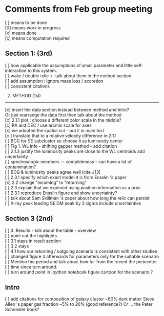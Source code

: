Comments from Feb group meeting 
======
[ ] means to be done   
[0] means work in progress   
[x] means done    
[c] means computation required   

Section 1: (3rd) 
--------
[ ] how applicable the assumptions of small parameter and little
self-interaction to this system.   
[ ] wake / double relic <- talk about them in the method section    
[ ] add assumption : ignore mass loss / accretion   
[ ] consistent citations  

2. METHOD (1st) 
-------
[x] insert the data section instead between method and intro?    
Or just rearrange the data first then talk about the method   
[c] 2.1.1 plot : choose a different color scale in the middle?  
[c] RA and DEC / use arcmin scale for axes   
[x] we adopted the spatial cut - put it in main text   
	[c ] translate that to a relative velocity difference in 2.1.1   
[ ] BCG for SE subcluster so choose it as luminosity center   
[ ] Fig 1. WL info - shifting gapper method - add citation   
[ ] 2.1.3 justify the luminosity peaks are close to the WL centroids
add uncertainty   
[ ] spectroscopic members -- completeness - can have a lot of
contamination?  
[ ] BCG & luminosity peaks agree well (cite J13)   
[ ] 2.3.1 specify which exact model it is from Ensslin 's paper    
[x] 2.2 change "incoming" to "returning"   
[ ] 2.3 explain that we explored using position information as a prior    
[ ] 2.3.1 reproduce Ensslin figure and show uncertainty?   
[ ] talk about Sam Skillman 's paper about how long the relic can persist  
[ ] X-ray peak leading SE DM peak by 3 sigma include uncertainties   

Section 3 (2nd) 
--------
[ ] 3. Results - talk about the table - overview   
[ ] point out the highlights   
[ ] 3.1 stays in result section   
[ ] 3.2 stays   
[ ] 4.1 how our returning / outgoing scenario is consistent with other
studies  
[ ] changed figure 4 afterwards for parameters only for the suitable
scenario  
[ ] Mention the period and talk about how far from the recent the
pericenter.   
[ ] time since turn around.  
[ ] turn around point in ipython notebook figure 
cartoon for the scenario ?   


Intro
-----
[ ] add citations for composition of galaxy cluster ~80% dark matter
Steve Allen 's paper gas fraction ~5% to 20% (good reference?)
Or ... the Peter Schneider book? 
